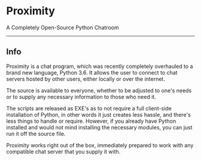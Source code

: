 # Proximity
A Completely Open-Source Python Chatroom
***
## Info
Proximity is a chat program, which was recently completely overhauled to a brand new language, Python 3.6. It allows the user to connect to chat servers hosted by other users, either locally or over the internet.

The source is available to everyone, whether to be adjusted to one's needs or to supply any necessary information to those who need it.

The scripts are released as EXE's as to not require a full client-side installation of Python, in other words it just creates less hassle, and there's less things to handle or require. However, if you already have Python installed and would not mind installing the necessary modules, you can just run it off the source file.

Proximity works right out of the box, immediately prepared to work with any compatible chat server that you supply it with.
